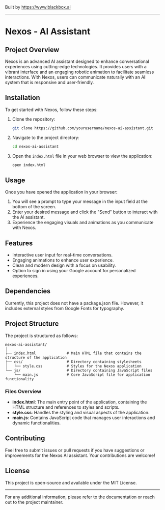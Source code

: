 
Built by https://www.blackbox.ai

---

# Nexos - AI Assistant

## Project Overview
Nexos is an advanced AI assistant designed to enhance conversational experiences using cutting-edge technologies. It provides users with a vibrant interface and an engaging robotic animation to facilitate seamless interactions. With Nexos, users can communicate naturally with an AI system that is responsive and user-friendly.

## Installation
To get started with Nexos, follow these steps:

1. Clone the repository:
   ```bash
   git clone https://github.com/yourusername/nexos-ai-assistant.git
   ```

2. Navigate to the project directory:
   ```bash
   cd nexos-ai-assistant
   ```

3. Open the `index.html` file in your web browser to view the application:
   ```bash
   open index.html
   ```

## Usage
Once you have opened the application in your browser:

1. You will see a prompt to type your message in the input field at the bottom of the screen.
2. Enter your desired message and click the "Send" button to interact with the AI assistant.
3. Experience the engaging visuals and animations as you communicate with Nexos.

## Features
- Interactive user input for real-time conversations.
- Engaging animations to enhance user experience.
- Clean and modern design with a focus on usability.
- Option to sign in using your Google account for personalized experiences.

## Dependencies
Currently, this project does not have a package.json file. However, it includes external styles from Google Fonts for typography.

## Project Structure
The project is structured as follows:

```
nexos-ai-assistant/
│
├── index.html              # Main HTML file that contains the structure of the application
├── css/                    # Directory containing stylesheets
│   └── style.css           # Styles for the Nexos application
└── js/                     # Directory containing JavaScript files
    └── main.js             # Core JavaScript file for application functionality
```

### Files Overview
- **index.html**: The main entry point of the application, containing the HTML structure and references to styles and scripts.
- **style.css**: Handles the styling and visual aspects of the application.
- **main.js**: Contains JavaScript code that manages user interactions and dynamic functionalities.

## Contributing
Feel free to submit issues or pull requests if you have suggestions or improvements for the Nexos AI assistant. Your contributions are welcome!

## License
This project is open-source and available under the MIT License. 

---

For any additional information, please refer to the documentation or reach out to the project maintainer.
